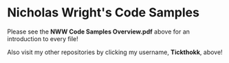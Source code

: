 Nicholas Wright's Code Samples
===========

Please see the **NWW Code Samples Overview.pdf** above for an introduction to every file!

Also visit my other repositories by clicking my username, **Tickthokk**, above!